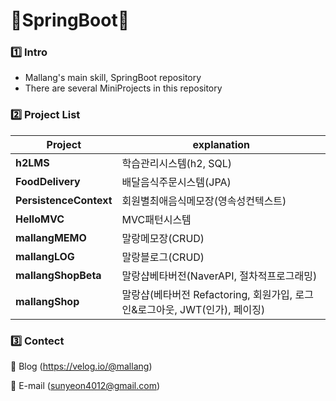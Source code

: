 # 🌱SpringBoot🌱
### 1️⃣ Intro
- Mallang's main skill, SpringBoot repository
- There are several MiniProjects in this repository

### 2️⃣ Project List
|Project|explanation|
|---|---|
|**h2LMS**|학습관리시스템(h2, SQL)|
|**FoodDelivery**|배달음식주문시스템(JPA)|
|**PersistenceContext**|회원별최애음식메모장(영속성컨텍스트)|
|**HelloMVC**|MVC패턴시스템|
|**mallangMEMO**|말랑메모장(CRUD)|
|**mallangLOG**|말랑블로그(CRUD)|
|**mallangShopBeta**|말랑샵베타버전(NaverAPI, 절차적프로그래밍)|
|**mallangShop**|말랑샵(베타버전 Refactoring, 회원가입, 로그인&로그아웃, JWT(인가), 페이징)|

### 3️⃣ Contect
💌 Blog (https://velog.io/@mallang)

💌 E-mail (sunyeon4012@gmail.com)
